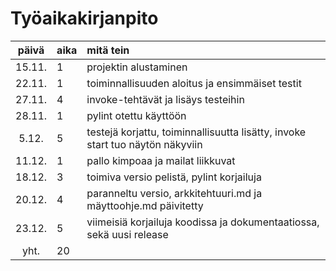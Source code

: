 # Työaikakirjanpito

| päivä | aika | mitä tein  |
| :----:|:-----| :-----|
| 15.11. | 1    | projektin alustaminen |
| 22.11. | 1    | toiminnallisuuden aloitus ja ensimmäiset testit |
| 27.11. | 4    | invoke-tehtävät ja lisäys testeihin |
| 28.11. | 1    | pylint otettu käyttöön |
| 5.12.  | 5    | testejä korjattu, toiminnallisuutta lisätty, invoke start tuo näytön näkyviin |
| 11.12. | 1    | pallo kimpoaa ja mailat liikkuvat |
| 18.12. | 3    | toimiva versio pelistä, pylint korjailuja |
| 20.12. | 4    | paranneltu versio, arkkitehtuuri.md ja mäyttoohje.md päivitetty |
| 23.12. | 5    | viimeisiä korjailuja koodissa ja dokumentaatiossa, sekä uusi release |
| yht. | 20    ||
